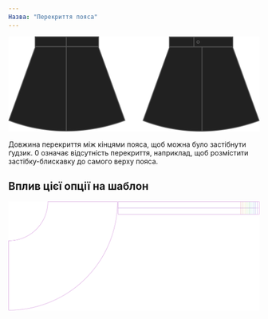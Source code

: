 ```yaml
---
Назва: "Перекриття пояса"
---
```


![Перекриття пояса](waistbandoverlap.svg)

Довжина перекриття між кінцями пояса, щоб можна було застібнути ґудзик. 0 означає відсутність перекриття, наприклад, щоб розмістити застібку-блискавку до самого верху пояса.

## Вплив цієї опції на шаблон

![На цьому зображенні показано вплив цієї опції шляхом накладання декількох варіантів, які мають різне значення для цієї опції](sandy_waistbandoverlap_sample.svg "Вплив цієї опції на шаблон")
